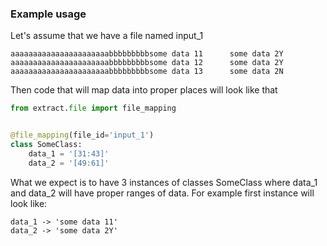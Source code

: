 ### Example usage
Let's assume that we have a file named input_1
```
aaaaaaaaaaaaaaaaaaaaaabbbbbbbbbsome data 11      some data 2Y
aaaaaaaaaaaaaaaaaaaaaabbbbbbbbbsome data 12      some data 2Y
aaaaaaaaaaaaaaaaaaaaaabbbbbbbbbsome data 13      some data 2N
```
Then code that will map data into proper places will look like that
```python
from extract.file import file_mapping


@file_mapping(file_id='input_1')
class SomeClass:
    data_1 = '[31:43]'
    data_2 = '[49:61]'
```
What we expect is to have 3 instances of classes SomeClass where data_1 and data_2 will have proper ranges of data. For example first instance will look like:
```
data_1 -> 'some data 11'
data_2 -> 'some data 2Y'
```